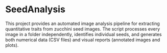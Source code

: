 # SeedAnalysis
This project provides an automated image analysis pipeline for extracting quantitative traits from zucchini seed images. The script processes every image in a folder independently, identifies individual seeds, and generates both numerical data (CSV files) and visual reports (annotated images and plots).
